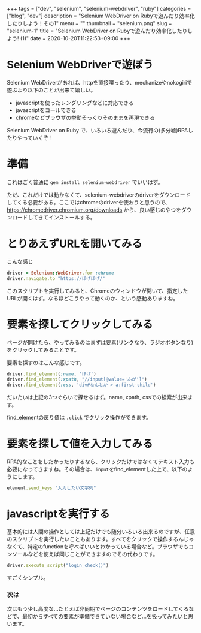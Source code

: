 +++
tags = ["dev", "selenium", "selenium-webdriver", "ruby"]
categories = ["blog", "dev"]
description = "Selenium WebDriver on Rubyで遊んだり効率化したりしよう！その1"
menu = ""
thumbnail = "selenium.png"
slug = "selenium-1"
title = "Selenium WebDriver on Rubyで遊んだり効率化したりしよう! (1)"
date = 2020-10-20T11:22:53+09:00
+++

# Selenium WebDriverで遊ぼう
Selenium WebDriverがあれば、httpを直接喋ったり、mechanizeやnokogiriで遊ぶより以下のことが出来て嬉しい。
- javascriptを使ったレンダリングなどに対応できる
- javascriptをコールできる
- chromeなどブラウザの挙動そっくりそのままを再現できる

Selenium WebDriver on Ruby で、いろいろ遊んだり、今流行の(多分嘘)RPAしたりやっていくぞ！

# 準備
これはごく普通に
`gem install selenium-webdriver`
でいいはず。

ただ、これだけでは動かなくて、selenium-webdriverのdriverをダウンロードしてくる必要がある。ここではchromeのdriverを使おうと思うので、 https://chromedriver.chromium.org/downloads から、良い感じのやつをダウンロードしてきてインストールする。

# とりあえずURLを開いてみる
こんな感じ
```ruby
driver = Selenium::WebDriver.for :chrome
driver.navigate.to "https://ほげほげ/"
```
このスクリプトを実行してみると、Chromeのウィンドウが開いて、指定したURLが開くはず。なるほどこうやって動くのか、という感動ありますね。

# 要素を探してクリックしてみる
ページが開けたら、やってみるのはまずは要素(リンクなり、ラジオボタンなり)をクリックしてみることです。

要素を探すのはこんな感じです。
```ruby
driver.find_element(:name, 'ほげ')
driver.find_element(:xpath, "//input[@value='ふが']")
driver.find_element(:css, 'div#なんとか > a:first-child')
```
だいたいは上記の3つぐらいで探せるはず。name, xpath, cssでの検索が出来ます。

find_elementの戻り値は `.click` でクリック操作ができます。

# 要素を探して値を入力してみる
RPA的なことをしたかったりするなら、クリックだけではなくてテキスト入力も必要になってきますね。その場合は、`input`をfind_elementした上で、以下のようにします。

```ruby
element.send_keys "入力したい文字列"
```
# javascriptを実行する
基本的には人間の操作としては上記だけでも随分いろいろ出来るのですが、任意のスクリプトを実行したいこともあります。すべてをクリックで操作するんじゃなくて、特定のfunctionを呼べばいいとわかっている場合など。ブラウザでもコンソールなどを使えば同じことができますのでその代わりです。

```ruby
driver.execute_script("login_check()")
```

すごくシンプル。

### 次は
次はもう少し高度な...たとえば非同期でページのコンテンツをロードしてくるなどで、最初からすべての要素が準備できていない場合など...を扱ってみたいと思います。
